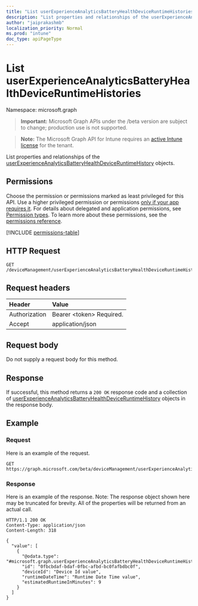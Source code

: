 ```yaml
---
title: "List userExperienceAnalyticsBatteryHealthDeviceRuntimeHistories"
description: "List properties and relationships of the userExperienceAnalyticsBatteryHealthDeviceRuntimeHistory objects."
author: "jaiprakashmb"
localization_priority: Normal
ms.prod: "intune"
doc_type: apiPageType
---
```


# List userExperienceAnalyticsBatteryHealthDeviceRuntimeHistories

Namespace: microsoft.graph

> **Important:** Microsoft Graph APIs under the /beta version are subject to change; production use is not supported.

> **Note:** The Microsoft Graph API for Intune requires an [active Intune license](https://go.microsoft.com/fwlink/?linkid=839381) for the tenant.

List properties and relationships of the [userExperienceAnalyticsBatteryHealthDeviceRuntimeHistory](../resources/intune-devices-userexperienceanalyticsbatteryhealthdeviceruntimehistory.md) objects.

## Permissions
Choose the permission or permissions marked as least privileged for this API. Use a higher privileged permission or permissions [only if your app requires it](/graph/permissions-overview#best-practices-for-using-microsoft-graph-permissions). For details about delegated and application permissions, see [Permission types](/graph/permissions-overview#permission-types). To learn more about these permissions, see the [permissions reference](/graph/permissions-reference).

<!-- { "blockType": "permissions", "name": "intune_devices_userexperienceanalyticsbatteryhealthdeviceruntimehistory_list" } -->
[!INCLUDE [permissions-table](../includes/permissions/intune-devices-userexperienceanalyticsbatteryhealthdeviceruntimehistory-list-permissions.md)]

## HTTP Request
<!-- {
  "blockType": "ignored"
}
-->
``` http
GET /deviceManagement/userExperienceAnalyticsBatteryHealthDeviceRuntimeHistory
```

## Request headers
|Header|Value|
|:---|:---|
|Authorization|Bearer &lt;token&gt; Required.|
|Accept|application/json|

## Request body
Do not supply a request body for this method.

## Response
If successful, this method returns a `200 OK` response code and a collection of [userExperienceAnalyticsBatteryHealthDeviceRuntimeHistory](../resources/intune-devices-userexperienceanalyticsbatteryhealthdeviceruntimehistory.md) objects in the response body.

## Example

### Request
Here is an example of the request.
``` http
GET https://graph.microsoft.com/beta/deviceManagement/userExperienceAnalyticsBatteryHealthDeviceRuntimeHistory
```

### Response
Here is an example of the response. Note: The response object shown here may be truncated for brevity. All of the properties will be returned from an actual call.
``` http
HTTP/1.1 200 OK
Content-Type: application/json
Content-Length: 318

{
  "value": [
    {
      "@odata.type": "#microsoft.graph.userExperienceAnalyticsBatteryHealthDeviceRuntimeHistory",
      "id": "0fbcbdaf-bdaf-0fbc-afbd-bc0fafbdbc0f",
      "deviceId": "Device Id value",
      "runtimeDateTime": "Runtime Date Time value",
      "estimatedRuntimeInMinutes": 9
    }
  ]
}
```
